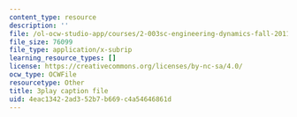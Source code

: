 ```yaml
---
content_type: resource
description: ''
file: /ol-ocw-studio-app/courses/2-003sc-engineering-dynamics-fall-2011/4eac13422ad352b7b669c4a54646861d_wzEqF_UQkks.vtt
file_size: 76099
file_type: application/x-subrip
learning_resource_types: []
license: https://creativecommons.org/licenses/by-nc-sa/4.0/
ocw_type: OCWFile
resourcetype: Other
title: 3play caption file
uid: 4eac1342-2ad3-52b7-b669-c4a54646861d
---
```

